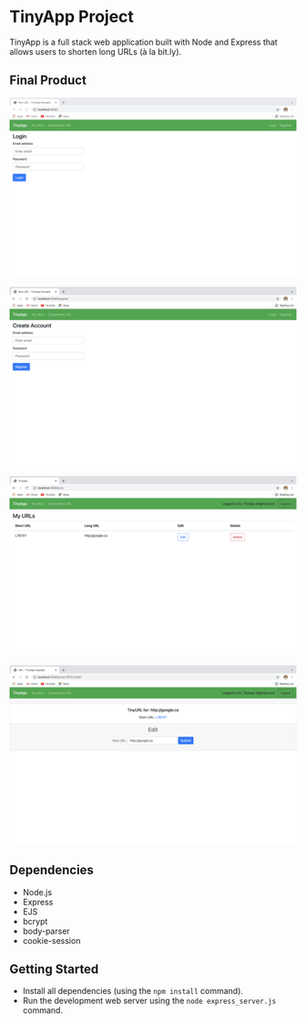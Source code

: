 # TinyApp Project

TinyApp is a full stack web application built with Node and Express that allows users to shorten long URLs (à la bit.ly).

## Final Product

!["screenshot of login page"](https://github.com/gouthamikolla/tinyapp/blob/master/docs/login-page.png)

!["screenshot of register page"](https://github.com/gouthamikolla/tinyapp/blob/master/docs/register-page.png)

!["screenshot of urls page"](https://github.com/gouthamikolla/tinyapp/blob/master/docs/ulrs-page.png)

!["screenshot of edit page"](https://github.com/gouthamikolla/tinyapp/blob/master/docs/urls:edit-page.png)


## Dependencies

- Node.js
- Express
- EJS
- bcrypt
- body-parser
- cookie-session

## Getting Started

- Install all dependencies (using the `npm install` command).
- Run the development web server using the `node express_server.js` command.